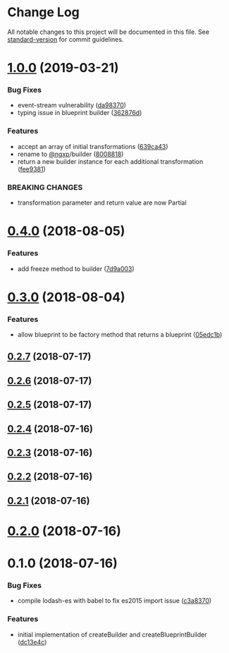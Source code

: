 # Change Log

All notable changes to this project will be documented in this file. See [standard-version](https://github.com/conventional-changelog/standard-version) for commit guidelines.

<a name="1.0.0"></a>
# [1.0.0](https://github.com/ngxp/builder/compare/v0.4.1...v1.0.0) (2019-03-21)


### Bug Fixes

* event-stream vulnerability ([da98370](https://github.com/ngxp/builder/commit/da98370))
* typing issue in blueprint builder ([362876d](https://github.com/ngxp/builder/commit/362876d))


### Features

* accept an array of initial transformations ([639ca43](https://github.com/ngxp/builder/commit/639ca43))
* rename to [@ngxp](https://github.com/ngxp)/builder ([8008818](https://github.com/ngxp/builder/commit/8008818))
* return a new builder instance for each additional transformation ([fee9381](https://github.com/ngxp/builder/commit/fee9381))


### BREAKING CHANGES

* transformation parameter and return value are now Partial<T>



<a name="0.4.0"></a>
# [0.4.0](https://github.com/ngxp/builder/compare/v0.3.0...v0.4.0) (2018-08-05)


### Features

* add freeze method to builder ([7d9a003](https://github.com/ngxp/builder/commit/7d9a003))



<a name="0.3.0"></a>
# [0.3.0](https://github.com/ngxp/builder/compare/v0.2.7...v0.3.0) (2018-08-04)


### Features

* allow blueprint to be factory method that returns a blueprint ([05edc1b](https://github.com/ngxp/builder/commit/05edc1b))



<a name="0.2.7"></a>
## [0.2.7](https://github.com/ngxp/builder/compare/v0.2.6...v0.2.7) (2018-07-17)



<a name="0.2.6"></a>
## [0.2.6](https://github.com/ngxp/builder/compare/v0.2.5...v0.2.6) (2018-07-17)



<a name="0.2.5"></a>
## [0.2.5](https://github.com/ngxp/builder/compare/v0.2.4...v0.2.5) (2018-07-17)



<a name="0.2.4"></a>
## [0.2.4](https://github.com/ngxp/builder/compare/v0.2.3...v0.2.4) (2018-07-16)



<a name="0.2.3"></a>
## [0.2.3](https://github.com/ngxp/builder/compare/v0.2.2...v0.2.3) (2018-07-16)



<a name="0.2.2"></a>
## [0.2.2](https://github.com/ngxp/builder/compare/v0.2.1...v0.2.2) (2018-07-16)



<a name="0.2.1"></a>
## [0.2.1](https://github.com/ngxp/builder/compare/v0.2.0...v0.2.1) (2018-07-16)



<a name="0.2.0"></a>
# [0.2.0](https://github.com/ngxp/builder/compare/v0.1.0...v0.2.0) (2018-07-16)



<a name="0.1.0"></a>
# 0.1.0 (2018-07-16)


### Bug Fixes

* compile lodash-es with babel to fix es2015 import issue ([c3a8370](https://github.com/ngxp/builder/commit/c3a8370))


### Features

* initial implementation of createBuilder and createBlueprintBuilder ([dc13e4c](https://github.com/ngxp/builder/commit/dc13e4c))
